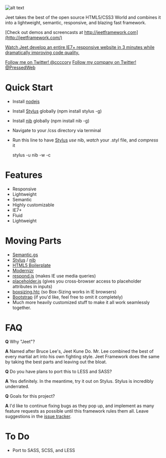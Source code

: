 ![alt text](https://raw.github.com/CorySimmons/jeet/master/jeet_logo.jpg "Jeet CSS Framework")


Jeet takes the best of the open source HTML5/CSS3 World and combines it into a lightweight, semantic, responsive, and blazing fast framework.

[Check out demos and screencasts at http://jeetframework.com](http://jeetframework.com/)

[Watch Jeet develop an entire IE7+ responsive website in 3 minutes while dramatically improving code quality.](http://www.screenr.com/u3c7)

[Follow me on Twitter! @ccccory](https://twitter.com/ccccory)
[Follow my company on Twitter! @PressedWeb](https://twitter.com/PressedWeb)


Quick Start
=

- Install [nodejs](http://nodejs.org)
- Install [Stylus](http://learnboost.github.com/stylus/) globally (npm install stylus -g)
- Install [nib](http://visionmedia.github.com/nib/) globally (npm install nib -g)
- Navigate to your /css directory via terminal
- Run this line to have [Stylus](http://learnboost.github.com/stylus/docs/executable.html) *use* nib, *watch* your .styl file, and *compress* it

    stylus -u nib -w -c


Features
=

- Responsive
- Lightweight
- Semantic
- Highly customizable
- IE7+
- Fluid
- Lightweight


Moving Parts
=

- [Semantic.gs](http://semantic.gs/)
- [Stylus](http://learnboost.github.com/stylus/) / [nib](http://visionmedia.github.com/nib/)
- [HTML5 Boilerplate](http://html5boilerplate.com/)
- [Modernizr](http://modernizr.com/)
- [respond.js](https://github.com/scottjehl/Respond) (makes IE use media queries)
- [placeholder.js](https://github.com/mathiasbynens/jquery-placeholder) (gives you cross-browser access to placeholder attributes in inputs)
- [boxsizing.htc](https://github.com/Schepp/box-sizing-polyfill) (so Box-Sizing works in IE browsers)
- [Bootstrap](http://twitter.github.com/bootstrap/) (if you'd like, feel free to omit it completely)
- Much more heavily customized stuff to make it all work seamlessly together.


FAQ
=

**Q** Why "Jeet"?

**A** Named after Bruce Lee's, Jeet Kune Do. Mr. Lee combined the best of every martial art into his own fighting style. Jeet Framework does the same by taking the best parts and leaving out the bloat.

**Q** Do you have plans to port this to LESS and SASS?

**A** Yes definitely. In the meantime, try it out on Stylus. Stylus is incredibly underrated.

**Q** Goals for this project?

**A** I'd like to continue fixing bugs as they pop up, and implement as many feature requests as possible until this framework rules them all. Leave suggestions in the [issue tracker](https://github.com/CorySimmons/jeet/issues).


To Do
=

- Port to SASS, SCSS, and LESS